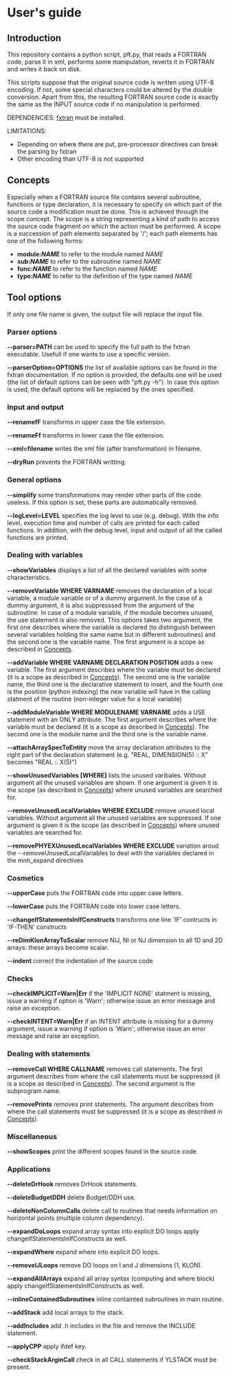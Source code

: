 # User's guide

## Introduction

This repository contains a python script, pft.py, that reads a FORTRAN code,
parse it in xml, performs some manipulation, reverts it in FORTRAN and
writes it back on disk.

This scripts suppose that the original source code is written using UTF-8
encoding. If not, some special characters could be altered by the double
conversion. Apart from this, the resulting FORTRAN source code is exactly
the same as the INPUT source code if no manipulation is performed.

DEPENDENCIES: [fxtran](https://github.com/pmarguinaud/fxtran) must be installed.

LIMITATIONS:

 - Depending on where there are put, pre-processor directives can break
   the parsing by fxtran
 - Other encoding than UTF-8 is not supported

## Concepts

Especially when a FORTRAN source file contains several subroutine, functions
or type declaration, it is necessary to specify on which part of the source
code a modification must be done.
This is achieved through the scope concept.
The scope is a string representing a kind of path to access the source code
fragment on which the action must be performed.
A scope is a succession of path elements separated by '/'; each path elements
has one of the following forms:

 - **module:_NAME_** to refer to the module named _NAME_
 - **sub:_NAME_** to refer to the subroutine named _NAME_
 - **func:_NAME_** to refer to the function named _NAME_
 - **type:_NAME_** to refer to the definition of the type named _NAME_


## Tool options

If only one file name is given, the output file will replace the input file.

### Parser options

**\--parser=PATH** can be used to specify the full path to the fxtran executable.
Usefull if one wants to use a specific version.

**\--parserOption=OPTIONS** the list of available options can be found in the fxtran
documentation. If no option is provided, the defaults one will be used (the
list of default options can be seen with "pft.py -h"). In case this option
is used, the default options will be replaced by the ones specified.

### Input and output

**\--renamefF** transforms in upper case the file extension.

**\--renameFf** transforms in lower case the file extension.

**\--xml=filename** writes the xml file (after transformation) in filename.

**\--dryRun** prevents the FORTRAN writting.

### General options

**\--simplify** some transformations may render other parts of the code useless.
If this option is set, these parts are automatically removed.

**\--logLevel=LEVEL** specifies the log level to use (e.g. debug).
With the info level, execution time and number of calls are printed
for each called functions. In addition, with the debug level, input
and output of all the called functions are printed.

### Dealing with variables

**\--showVariables** displays a list of all the declared variables
with some characteristics.

**\--removeVariable WHERE VARNAME** removes the declaration of a local variable, a module variable or
of a dummy argument. In the case of a dummy argument, it is also suppresssed
from the argument of the subroutine. In case of a module variable, if the module
becomes unused, the use statement is also removed.
This options takes two argument, the first one describes where the variable
is declared (to distinguish between several variables holding the same name
but in different subroutines) and the second one is the variable name.
The first argument is a scope as described in [Concepts](#concepts).

**\--addVariable WHERE VARNAME DECLARATION POSITION** adds a new variable.
The first argument describes where the variable
must be declared (it is a scope as described in [Concepts](#concepts)).
The second one is the variable name, the third one is the declarative statement to insert,
and the fourth one is the position (python indexing) the new variable will have in the
calling statment of the routine (non-integer value for a local variable)

**--addModuleVariable WHERE MODULENAME VARNAME** adds a USE statement with an ONLY attribute. The first
argument describes where the variable must be declared (it is a scope as
described in [Concepts](#concepts)). The second one is the module name and
the third one is the variable name.

**\--attachArraySpecToEntity** move the array declaration attributes to the right
part of the declaration statement (e.g. "REAL, DIMENSION(5) :: X" becomes "REAL :: X(5)")

**\--showUnusedVariables [WHERE]** lists the unused varibales. Without argument all the
unused variables are shown. If one argument is given it is the scope (as described
in [Concepts](#concepts)) where unused variables are searched for.

**\--removeUnusedLocalVariables WHERE EXCLUDE** remove unused local variables. Without argument all the
unused variables are suppressed. If one argument is given it is the scope (as described
in [Concepts](#concepts)) where unused variables are searched for.

**\--removePHYEXUnusedLocalVariables WHERE EXCLUDE** variation aroud the \--removeUnusedLocalVariables
to deal with the variables declared in the mnh\_expand directives

### Cosmetics

**\--upperCase** puts the FORTRAN code into upper case letters.

**\--lowerCase** puts the FORTRAN code into lower case letters.

**\--changeIfStatementsInIfConstructs** transforms one line 'IF' contructs
in 'IF-THEN' constructs

**\--reDimKlonArrayToScalar** remove NIJ, NI or NJ dimension to all 1D and 2D arrays:
these arrays become scalar.

**\--indent** correct the indentation of the source code

### Checks

**\--checkIMPLICIT=Warn\|Err** if the 'IMPLICIT NONE' statment is missing,
issue a warning if option is 'Warn'; otherwise issue an error message and
raise an exception.

**\--checkINTENT=Warn\|Err** if an INTENT attribute is missing for a
dummy argument, issue a warning if option is 'Warn'; otherwise issue
an error message and raise an exception.

### Dealing with statements

**\--removeCall WHERE CALLNAME** removes call statements. The first argument describes from where the
call statements must be suppressed (it is a scope as described in [Concepts](#concepts)).
The second argument is the subprogram name.

**\--removePrints** removes print statements. The argument describes from where the
call statements must be suppressed (it is a scope as described in [Concepts](#concepts)).

### Miscellaneous

**\--showScopes** print the different scopes found in the source code.

### Applications

**\--deleteDrHook** removes DrHook statements.

**\--deleteBudgetDDH** delete Budget/DDH use.

**\--deleteNonColumnCalls** delete call to routines that needs information on horizontal
points (multiple column dependency).

**\--expandDoLoops** expand array syntax into explicit DO loops
apply changeIfStatementsInIfConstructs as well.

**\--expandWhere** expand where into explicit DO loops.

**\--removeIJLoops** remove DO loops on I and J dimensions (1, KLON).

**\--expandAllArrays** expand all array syntax (computing and where block)
apply changeIfStatementsInIfConstructs as well.

**\--inlineContainedSubroutines** inline containted subroutines in main routine.

**\--addStack** add local arrays to the stack.

**\--addIncludes** add .h includes in the file and remove the INCLUDE statement.

**\--applyCPP** apply ifdef key.

**\--checkStackArginCall** check in all CALL statements if YLSTACK must be present.
